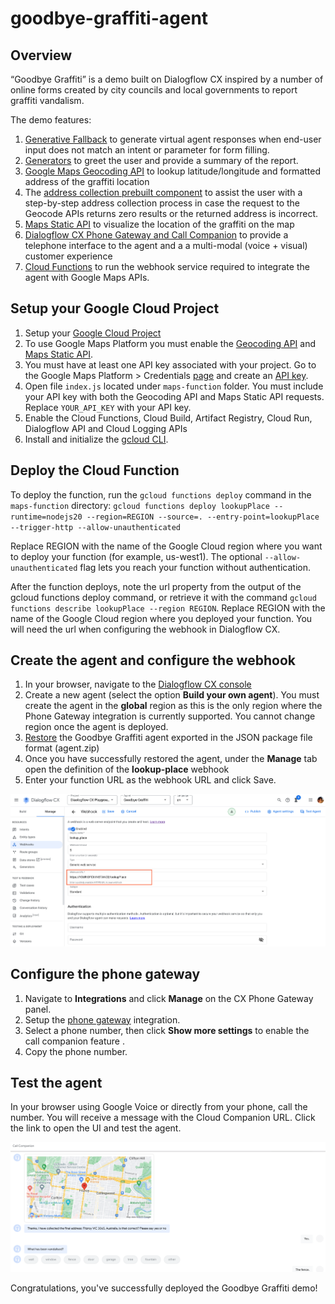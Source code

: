 # goodbye-graffiti-agent

## Overview

“Goodbye Graffiti” is a demo built on Dialogflow CX inspired by a number of online forms created by city councils and local governments to report graffiti vandalism. 

The demo features:
1. [Generative Fallback](https://cloud.google.com/dialogflow/cx/docs/concept/generative-fallback) to generate virtual agent responses when end-user input does not match an intent or parameter for form filling. 
1. [Generators](https://cloud.google.com/dialogflow/cx/docs/concept/generators) to greet the user and provide a summary of the report. 
1. [Google Maps Geocoding API](https://developers.google.com/maps/documentation/geocoding/requests-geocoding) to lookup latitude/longitude and formatted address of the graffiti location 
1. The [address collection prebuilt component](https://cloud.google.com/dialogflow/cx/docs/concept/prebuilt-component/address-collection) to assist the user with a step-by-step address collection process in case the request to the Geocode APIs returns zero results or the returned address is incorrect.  
1. [Maps Static API](https://developers.google.com/maps/documentation/maps-static/overview) to visualize the location of the graffiti on the map
1. [Dialogflow CX Phone Gateway and Call Companion](https://cloud.google.com/dialogflow/cx/docs/concept/integration/phone-gateway) to provide a telephone interface to the agent and a a multi-modal (voice + visual) customer experience
1. [Cloud Functions](https://cloud.google.com/functions/docs/configuring) to run the webhook service required to integrate the agent with Google Maps APIs. 

## Setup your Google Cloud Project
1. Setup your [Google Cloud Project](https://cloud.google.com/dialogflow/cx/docs/quick/setup) 
1. To use Google Maps Platform you must enable the [Geocoding API](https://console.cloud.google.com/apis/library/geocoding-backend.googleapis.com?utm_source=Docs_EnableAPIs&utm_content=Docs_geocoding-backend&_gl=1*1syfwbs*_ga*MTMxNzQwMTEyNS4xNjkyMDE1OTQ1*_ga_NRWSTWS78N*MTY5MjAxNTk0Ni4xLjEuMTY5MjAxNjk4Ni4wLjAuMA..) and [Maps Static API](https://console.cloud.google.com/apis/library/static-maps-backend.googleapis.com?utm_source=Docs_EnableAPIs&utm_content=Docs_static-maps-backend&_gl=1*13fpvaq*_ga*MTMxNzQwMTEyNS4xNjkyMDE1OTQ1*_ga_NRWSTWS78N*MTY5MjAxNTk0Ni4xLjEuMTY5MjAxNjk4Ni4wLjAuMA..). 
1. You must have at least one API key associated with your project. Go to the Google Maps Platform > Credentials [page](https://console.cloud.google.com/project/_/google/maps-apis/credentials?utm_source=Docs_CreateAPIKey&utm_content=Docs_static-maps-backend&_gl=1*8gesr0*_ga*MTMxNzQwMTEyNS4xNjkyMDE1OTQ1*_ga_NRWSTWS78N*MTY5MjAxNTk0Ni4xLjEuMTY5MjAxNzI2MS4wLjAuMA..) and create an [API key](https://developers.google.com/maps/documentation/maps-static/get-api-key#creating-api-keys).  
1. Open file `index.js` located under `maps-function` folder. You must include your API key with both the Geocoding API and Maps Static API requests. Replace `YOUR_API_KEY` with your API key. 
1. Enable the Cloud Functions, Cloud Build, Artifact Registry, Cloud Run, Dialogflow API and Cloud Logging APIs
1. Install and initialize the [gcloud CLI](https://cloud.google.com/sdk/docs/install).

## Deploy the Cloud Function
To deploy the function, run the `gcloud functions deploy` command in the `maps-function` directory:
`gcloud functions deploy lookupPlace --runtime=nodejs20 --region=REGION --source=. --entry-point=lookupPlace --trigger-http --allow-unauthenticated`

Replace REGION with the name of the Google Cloud region where you want to deploy your function (for example, us-west1).
The optional `--allow-unauthenticated` flag lets you reach your function without authentication.

After the function deploys, note the url property from the output of the gcloud functions deploy command, or retrieve it with the command `gcloud functions describe lookupPlace --region REGION`. Replace REGION with the name of the Google Cloud region where you deployed your function. You will need the url when configuring the webhook in Dialogflow CX. 

## Create the agent and configure the webhook
1. In your browser, navigate to the [Dialogflow CX console](https://dialogflow.cloud.google.com/cx/projects)
1. Create a new agent (select the option **Build your own agent**). You must create the agent in the **global** region as this is the only region where the Phone Gateway integration is currently supported. You cannot change region once the agent is deployed. 
1. [Restore](https://cloud.google.com/dialogflow/cx/docs/concept/agent#export) the Goodbye Graffiti agent exported in the JSON package file format (agent.zip) 
1. Once you have successfully restored the agent, under the **Manage** tab open the definition of the **lookup-place** webhook
1. Enter your function URL as the webhook URL and click Save.

![Dialogflow CX Webhook](images/webhook.png)

## Configure the phone gateway

1. Navigate to **Integrations** and click **Manage** on the CX Phone Gateway panel.
1. Setup the [phone gateway](https://cloud.google.com/dialogflow/cx/docs/concept/integration/phone-gateway#setup) integration. 
1. Select a phone number, then click **Show more settings** to enable the call companion feature .  
1. Copy the phone number.

## Test the agent

In your browser using Google Voice or directly from your phone, call the number. You will receive a message with the Cloud Companion URL. Click the link to open the UI and test the agent.    

![Demo](images/demo.png)

Congratulations, you've successfully deployed the Goodbye Graffiti demo!

